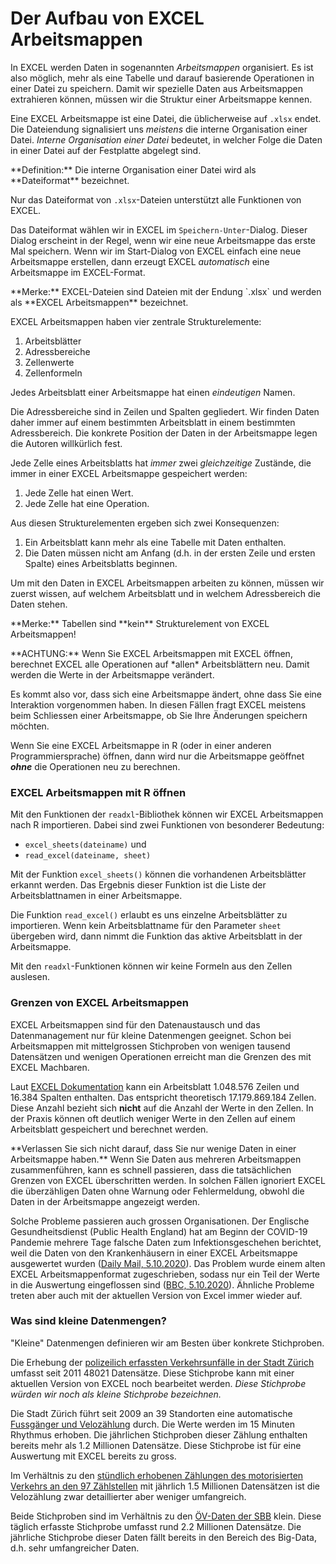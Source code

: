 # Der Aufbau von EXCEL Arbeitsmappen

In EXCEL werden Daten in sogenannten *Arbeitsmappen* organisiert. Es ist also möglich, mehr als eine Tabelle und darauf basierende Operationen in einer Datei zu speichern. Damit wir spezielle Daten aus Arbeitsmappen extrahieren können, müssen wir die Struktur einer Arbeitsmappe kennen.

Eine EXCEL Arbeitsmappe ist eine Datei, die üblicherweise auf `.xlsx` endet. Die Dateiendung signalisiert uns *meistens* die interne Organisation einer Datei. *Interne Organisation einer Datei* bedeutet, in welcher Folge die Daten in einer Datei auf der Festplatte abgelegt sind.

<p class="alert alert-primary" markdown="1">
**Definition:** Die interne Organisation einer Datei wird als **Dateiformat** bezeichnet.
</p> 

Nur das Dateiformat von `.xlsx`-Dateien unterstützt alle Funktionen von EXCEL.

Das Dateiformat wählen wir in EXCEL im `Speichern-Unter`-Dialog. Dieser Dialog erscheint in der Regel, wenn wir eine neue Arbeitsmappe das erste Mal speichern. Wenn wir im Start-Dialog von EXCEL einfach eine neue Arbeitsmappe erstellen, dann erzeugt EXCEL *automatisch* eine Arbeitsmappe im EXCEL-Format. 

<p class="alert alert-info" markdown="1">
**Merke:** EXCEL-Dateien sind Dateien mit der Endung `.xlsx` und werden als **EXCEL Arbeitsmappen** bezeichnet. 
</p>

EXCEL Arbeitsmappen haben vier zentrale Strukturelemente: 

1. Arbeitsblätter 
2. Adressbereiche
3. Zellenwerte 
4. Zellenformeln

Jedes Arbeitsblatt einer Arbeitsmappe hat einen *eindeutigen* Namen. 

Die Adressbereiche sind in Zeilen und Spalten gegliedert. Wir finden Daten daher immer auf einem bestimmten Arbeitsblatt in einem bestimmten Adressbereich. Die konkrete Position der Daten in der Arbeitsmappe legen die Autoren willkürlich fest. 

Jede Zelle eines Arbeitsblatts hat *immer* zwei *gleichzeitige* Zustände, die immer in einer EXCEL Arbeitsmappe gespeichert werden: 

1. Jede Zelle hat einen Wert. 
2. Jede Zelle hat eine Operation.

Aus diesen Strukturelementen ergeben sich zwei Konsequenzen: 

1. Ein Arbeitsblatt kann mehr als eine Tabelle mit Daten enthalten.
2. Die Daten müssen nicht am Anfang (d.h. in der ersten Zeile und ersten Spalte) eines Arbeitsblatts beginnen. 

Um mit den Daten in EXCEL Arbeitsmappen arbeiten zu können, müssen wir zuerst wissen, auf welchem Arbeitsblatt und in welchem Adressbereich die Daten stehen.

<p class="alert alert-info" markdown="1">
**Merke:** Tabellen sind **kein** Strukturelement von EXCEL Arbeitsmappen!
</p>

<div class="alert alert-warning" markdown="1">
**ACHTUNG:** Wenn Sie EXCEL Arbeitsmappen mit EXCEL öffnen, berechnet EXCEL alle Operationen auf *allen* Arbeitsblättern neu. Damit werden die Werte in der Arbeitsmappe verändert. 

Es kommt also vor, dass sich eine Arbeitsmappe ändert, ohne dass Sie eine Interaktion vorgenommen haben. In diesen Fällen fragt EXCEL meistens beim Schliessen einer Arbeitsmappe, ob Sie Ihre Änderungen speichern möchten. 

Wenn Sie eine EXCEL Arbeitsmappe in R (oder in einer anderen Programmiersprache) öffnen, dann wird nur die Arbeitsmappe geöffnet ***ohne*** die Operationen neu zu berechnen. 
</div>

### EXCEL Arbeitsmappen mit R öffnen

Mit den Funktionen der `readxl`-Bibliothek können wir EXCEL Arbeitsmappen nach R importieren. Dabei sind zwei Funktionen von besonderer Bedeutung:

* `excel_sheets(dateiname)` und 
* `read_excel(dateiname, sheet)`

Mit der Funktion `excel_sheets()` können die vorhandenen Arbeitsblätter erkannt werden. Das Ergebnis dieser Funktion ist die Liste der Arbeitsblattnamen in einer Arbeitsmappe. 

Die Funktion `read_excel()` erlaubt es uns einzelne Arbeitsblätter zu importieren. Wenn kein Arbeitsblattname für den Parameter `sheet` übergeben wird, dann nimmt die Funktion das aktive Arbeitsblatt in der Arbeitsmappe. 

Mit den `readxl`-Funktionen können wir keine Formeln aus den Zellen auslesen. 

### Grenzen von EXCEL Arbeitsmappen

EXCEL Arbeitsmappen sind für den Datenaustausch und das Datenmanagement nur für kleine Datenmengen geeignet. Schon bei Arbeitsmappen mit mittelgrossen Stichproben von wenigen tausend Datensätzen und wenigen Operationen erreicht man die Grenzen des mit EXCEL Machbaren. 

Laut [EXCEL Dokumentation](https://support.microsoft.com/de-de/office/spezifikationen-und-beschränkungen-in-excel-1672b34d-7043-467e-8e27-269d656771c3) kann ein Arbeitsblatt 1.048.576 Zeilen und 16.384 Spalten enthalten. Das entspricht theoretisch 17.179.869.184 Zellen. Diese Anzahl bezieht sich **nicht** auf die Anzahl der Werte in den Zellen. In der Praxis können oft deutlich weniger Werte in den Zellen auf einem Arbeitsblatt gespeichert und berechnet werden.

<div class="alert alert-danger" markdown="1">
**Verlassen Sie sich nicht darauf, dass Sie nur wenige Daten in einer Arbeitsmappe haben.** Wenn Sie Daten aus mehreren Arbeitsmappen zusammenführen, kann es schnell passieren, dass die tatsächlichen Grenzen von EXCEL überschritten werden. In solchen Fällen ignoriert EXCEL die überzähligen Daten ohne Warnung oder Fehlermeldung, obwohl die Daten in der Arbeitsmappe angezeigt werden. 
</div>

Solche Probleme passieren auch grossen Organisationen. Der Englische Gesundheitsdienst (Public Health England) hat am Beginn der COVID-19 Pandemie mehrere Tage falsche Daten zum Infektionsgeschehen berichtet, weil die Daten von den Krankenhäusern in einer EXCEL Arbeitsmappe ausgewertet wurden ([Daily Mail, 5.10.2020](https://www.dailymail.co.uk/news/article-8805697/Furious-blame-game-16-000-Covid-cases-missed-Excel-glitch.html)). Das Problem wurde einem alten EXCEL Arbeitsmappenformat zugeschrieben, sodass nur ein Teil der Werte in die Auswertung eingeflossen sind ([BBC, 5.10.2020](https://www.bbc.com/news/uk-54422505)). Ähnliche Probleme treten aber auch mit der aktuellen Version von Excel immer wieder auf.

### Was sind kleine Datenmengen?

"Kleine" Datenmengen definieren wir am Besten über konkrete Stichproben. 

Die Erhebung der [polizeilich erfassten Verkehrsunfälle in der Stadt Zürich](https://data.stadt-zuerich.ch/dataset/sid_dav_strassenverkehrsunfallorte) umfasst seit 2011 48021 Datensätze. Diese Stichprobe kann mit einer aktuellen Version von EXCEL noch bearbeitet werden. *Diese Stichprobe würden wir noch als kleine Stichprobe bezeichnen.*

Die Stadt Zürich führt seit 2009 an 39 Standorten eine automatische [Fussgänger und Velozählung](https://data.stadt-zuerich.ch/dataset/ted_taz_verkehrszaehlungen_werte_fussgaenger_velo) durch. Die Werte werden im 15 Minuten Rhythmus erhoben. Die jährlichen Stichproben dieser Zählung enthalten bereits mehr als 1.2 Millionen Datensätze. Diese Stichprobe ist für eine Auswertung mit EXCEL bereits zu gross.

Im Verhältnis zu den [stündlich erhobenen Zählungen des motorisierten Verkehrs an den 97 Zählstellen](https://data.stadt-zuerich.ch/dataset/sid_dav_verkehrszaehlung_miv_od2031) mit jährlich 1.5 Millionen Datensätzen ist die Velozählung zwar detaillierter aber weniger umfangreich.

Beide Stichproben sind im Verhältnis zu den [ÖV-Daten der SBB](https://opentransportdata.swiss/de/dataset/istdaten) klein. Diese täglich erfasste Stichprobe umfasst rund 2.2 Millionen Datensätze. Die jährliche Stichprobe dieser Daten fällt bereits in den Bereich des Big-Data, d.h. sehr umfangreicher Daten.

